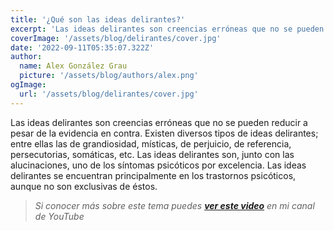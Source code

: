 ```yaml
---
title: '¿Qué son las ideas delirantes?'
excerpt: 'Las ideas delirantes son creencias erróneas que no se pueden reducir a pesar de la evidencia en contra. Existen diversos tipos de ideas delirantes; entre ellas las de grandiosidad, místicas, de perjuicio, de referencia, persecutorias, somáticas, etc.'
coverImage: '/assets/blog/delirantes/cover.jpg'
date: '2022-09-11T05:35:07.322Z'
author:
  name: Alex González Grau
  picture: '/assets/blog/authors/alex.png'
ogImage:
  url: '/assets/blog/delirantes/cover.jpg'
---
```


Las ideas delirantes son creencias erróneas que no se pueden reducir a pesar de la evidencia en contra. Existen diversos tipos de ideas delirantes; entre ellas las de grandiosidad, místicas, de perjuicio, de referencia, persecutorias, somáticas, etc. Las ideas delirantes son, junto con las alucinaciones, uno de los síntomas psicóticos por excelencia. Las ideas delirantes se encuentran principalmente en los trastornos psicóticos, aunque no son exclusivas de éstos.

>*Si conocer más sobre este tema puedes [**ver este video**](https://www.youtube.com/watch?v=bH7K2MIN1Qs) en mi canal de YouTube*